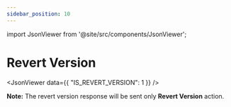 ```yaml
---
sidebar_position: 10
---
```


import JsonViewer from '@site/src/components/JsonViewer';

# Revert Version

<JsonViewer data={{
    "IS_REVERT_VERSION": 1
}} />

<p><strong>Note:</strong> The revert version response will be sent only <b>Revert Version</b> action.</p>